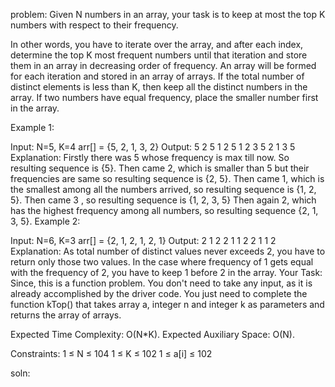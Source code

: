 problem:
Given N numbers in an array, your task is to keep at most the top K numbers with respect to their frequency.

In other words, you have to iterate over the array, and after each index, determine the top K most frequent numbers until that iteration and store them in an array in decreasing order of frequency. An array will be formed for each iteration and stored in an array of arrays. If the total number of distinct elements is less than K, then keep all the distinct numbers in the array. If two numbers have equal frequency, place the smaller number first in the array.

Example 1:

Input:
N=5, K=4
arr[] = {5, 2, 1, 3, 2} 
Output: 
5 
2 5 
1 2 5 
1 2 3 5 
2 1 3 5 
Explanation:
Firstly there was 5 whose frequency
is max till now. So resulting sequence is {5}.
Then came 2, which is smaller than 5 but
their frequencies are same so resulting sequence is {2, 5}.
Then came 1, which is the smallest among all the
numbers arrived, so resulting sequence is {1, 2, 5}.
Then came 3 , so resulting sequence is {1, 2, 3, 5}
Then again 2, which has the highest
frequency among all numbers, 
so resulting sequence {2, 1, 3, 5}.
Example 2:

Input:
N=6, K=3
arr[] = {2, 1, 2, 1, 2, 1} 
Output: 
2 
1 2 
2 1 
1 2 
2 1
1 2
Explanation:
As total number of distinct values never
exceeds 2, you have to return only those two
values. In the case where frequency of 1 gets
equal with the frequency of 2, you have to 
keep 1 before 2 in the array.
Your Task:
Since, this is a function problem. You don't need to take any input, as it is already accomplished by the driver code. You just need to complete the function kTop() that takes array a, integer n and integer k as parameters and returns the array of arrays.

Expected Time Complexity: O(N*K).
Expected Auxiliary Space: O(N).

Constraints:
1 ≤ N ≤ 104
1 ≤ K ≤ 102
1 ≤ a[i] ≤ 102 

soln:
```

```